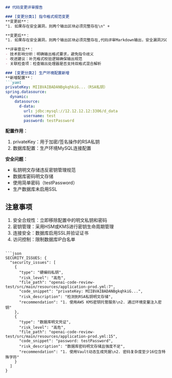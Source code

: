 ```markdown
## 代码变更评审报告

### [变更分类1] 指令格式规范变更
**变更前**：
"1. 如果存在安全漏洞，则两个输出区块必须完整存在\n" +

**变更后**：
"1. 如果存在安全漏洞，则两个输出区块必须完整存在,代码评审Markdown输出，安全漏洞JSON输出\n" +

**评审意见**：
- 技术影响分析：明确输出格式要求，避免指令歧义
- 改进建议：补充格式校验逻辑确保输出规范
- 关联检查项：检查输出处理器是否支持双格式混合解析

### [变更分类2] 生产环境配置新增
**新增配置**：
```yaml
privateKey: MIIBVAIBADANBgkqhkiG...（RSA私钥）
spring.datasource:
  dynamic:
    datasource:
      d-data:
        url: jdbc:mysql://12.12.12.12:3306/d_data
        username: test
        password: testPassword
```

**配置作用**：
1. privateKey：用于加密/签名操作的RSA私钥
2. 数据库配置：生产环境MySQL连接配置

**安全问题**：
- 私钥明文存储违反密钥管理规范
- 数据库密码明文存储
- 使用简单密码（testPassword）
- 生产数据库未启用SSL

## 注意事项
1. 安全合规性：立即移除配置中的明文私钥和密码
2. 密钥管理：采用HSM或KMS进行密钥生命周期管理
3. 连接安全：数据库启用SSL并验证证书
4. 访问控制：限制数据库IP白名单
```

```json
SECURITY_ISSUES: {
  "security_issues": [
    {
      "type": "硬编码私钥",
      "risk_level": "高危",
      "file_path": "openai-code-review-test/src/main/resources/application-prod.yml:7",
      "code_snippet": "privateKey: MIIBVAIBADANBgkqhkiG...",
      "risk_description": "检测到RSA私钥明文存储",
      "recommendation": "1. 使用AWS KMS密钥托管服务\n2. 通过环境变量注入密钥"
    },
    {
      "type": "数据库明文凭证",
      "risk_level": "高危",
      "file_path": "openai-code-review-test/src/main/resources/application-prod.yml:15",
      "code_snippet": "password: testPassword",
      "risk_description": "数据库密码明文存储且强度不足",
      "recommendation": "1. 使用Vault动态生成凭据\n2. 密码复杂度至少16位含特殊字符"
    }
  ]
}
```